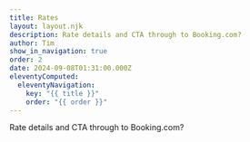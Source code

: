 ```yaml
---
title: Rates
layout: layout.njk
description: Rate details and CTA through to Booking.com?
author: Tim
show_in_navigation: true
order: 2
date: 2024-09-08T01:31:00.000Z
eleventyComputed:
  eleventyNavigation:
    key: "{{ title }}"
    order: "{{ order }}"
---
```

Rate details and CTA through to Booking.com?
